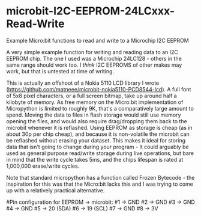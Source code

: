 # microbit-I2C-EEPROM-24LCxxx-Read-Write
Example Micro:bit functions to read and write to a Microchip I2C EEPROM

A very simple example function for writing and reading data to an I2C EEPROM chip. The one I used was a Microchip 24LC128 - others in the same range should work too. I *think* I2C EEPROMS of other makes may work, but that is untested at time of writing.

This is actually an offshoot of a Nokia 5110 LCD library I wrote (https://github.com/matneee/microbit-nokia5110-PCD8544-lcd). A full font of 5x8 pixel characters, or a full screen bitmap, take up around half a kilobyte of memory. As free memory on the Micro:bit implementation of Micropython is limited to roughly 9K, that's a comparatively large amount to spend. Moving the data to files in flash storage would still use memory opening the files, and would also require drag/dropping them back to the microbit whenever it is reflashed. 
Using EEPROM as storage is cheap (as in about 30p per chip cheap), and because it is non-volatile the microbit can be reflashed without erasing your dataset. This makes it ideal for storing data that isn't going to change during your program - It could arguably be used as general purpose read/write storage during live operations, but bare in mind that the write cycle takes 5ms, and the chips lifespan is rated at 1,000,000 erase/write cycles.

Note that standard micropython has a function called Frozen Bytecode - the inspiration for this was that the Micro:bit lacks this and I was trying to come up with a relatively practical alternative.

#Pin configuration for EEPROM -> microbit:
#1 -> GND
#2 -> GND
#3 -> GND
#4 -> GND
#5 -> 20 (SDA)
#6 -> 19 (SCL)
#7 -> GND
#8 -> 3V

